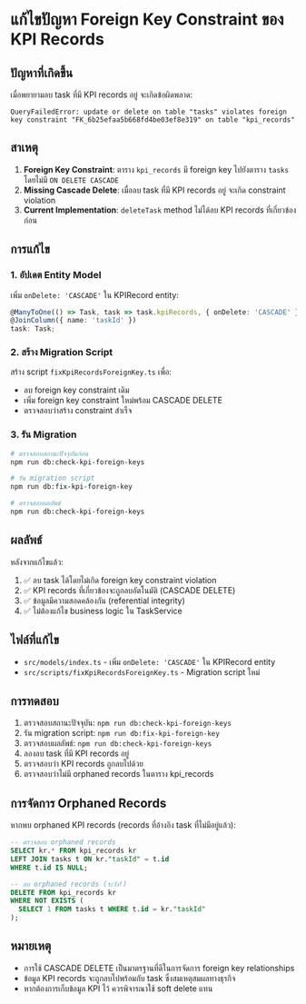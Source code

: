 # แก้ไขปัญหา Foreign Key Constraint ของ KPI Records

## ปัญหาที่เกิดขึ้น

เมื่อพยายามลบ task ที่มี KPI records อยู่ จะเกิดข้อผิดพลาด:

```
QueryFailedError: update or delete on table "tasks" violates foreign key constraint "FK_6b25efaa5b668fd4be03ef8e319" on table "kpi_records"
```

## สาเหตุ

1. **Foreign Key Constraint**: ตาราง `kpi_records` มี foreign key ไปยังตาราง `tasks` โดยไม่มี `ON DELETE CASCADE`
2. **Missing Cascade Delete**: เมื่อลบ task ที่มี KPI records อยู่ จะเกิด constraint violation
3. **Current Implementation**: `deleteTask` method ไม่ได้ลบ KPI records ที่เกี่ยวข้องก่อน

## การแก้ไข

### 1. อัปเดต Entity Model

เพิ่ม `onDelete: 'CASCADE'` ใน KPIRecord entity:

```typescript
@ManyToOne(() => Task, task => task.kpiRecords, { onDelete: 'CASCADE' })
@JoinColumn({ name: 'taskId' })
task: Task;
```

### 2. สร้าง Migration Script

สร้าง script `fixKpiRecordsForeignKey.ts` เพื่อ:

- ลบ foreign key constraint เดิม
- เพิ่ม foreign key constraint ใหม่พร้อม CASCADE DELETE
- ตรวจสอบว่าสร้าง constraint สำเร็จ

### 3. รัน Migration

```bash
# ตรวจสอบสถานะปัจจุบันก่อน
npm run db:check-kpi-foreign-keys

# รัน migration script
npm run db:fix-kpi-foreign-key

# ตรวจสอบผลลัพธ์
npm run db:check-kpi-foreign-keys
```

## ผลลัพธ์

หลังจากแก้ไขแล้ว:

1. ✅ ลบ task ได้โดยไม่เกิด foreign key constraint violation
2. ✅ KPI records ที่เกี่ยวข้องจะถูกลบอัตโนมัติ (CASCADE DELETE)
3. ✅ ข้อมูลมีความสอดคล้องกัน (referential integrity)
4. ✅ ไม่ต้องแก้ไข business logic ใน TaskService

## ไฟล์ที่แก้ไข

- `src/models/index.ts` - เพิ่ม `onDelete: 'CASCADE'` ใน KPIRecord entity
- `src/scripts/fixKpiRecordsForeignKey.ts` - Migration script ใหม่

## การทดสอบ

1. ตรวจสอบสถานะปัจจุบัน: `npm run db:check-kpi-foreign-keys`
2. รัน migration script: `npm run db:fix-kpi-foreign-key`
3. ตรวจสอบผลลัพธ์: `npm run db:check-kpi-foreign-keys`
4. ลองลบ task ที่มี KPI records อยู่
5. ตรวจสอบว่า KPI records ถูกลบไปด้วย
6. ตรวจสอบว่าไม่มี orphaned records ในตาราง kpi_records

## การจัดการ Orphaned Records

หากพบ orphaned KPI records (records ที่อ้างอิง task ที่ไม่มีอยู่แล้ว):

```sql
-- ตรวจสอบ orphaned records
SELECT kr.* FROM kpi_records kr
LEFT JOIN tasks t ON kr."taskId" = t.id
WHERE t.id IS NULL;

-- ลบ orphaned records (ระวัง!)
DELETE FROM kpi_records kr
WHERE NOT EXISTS (
  SELECT 1 FROM tasks t WHERE t.id = kr."taskId"
);
```

## หมายเหตุ

- การใช้ CASCADE DELETE เป็นมาตรฐานที่ดีในการจัดการ foreign key relationships
- ข้อมูล KPI records จะถูกลบไปพร้อมกับ task ซึ่งสมเหตุสมผลทางธุรกิจ
- หากต้องการเก็บข้อมูล KPI ไว้ ควรพิจารณาใช้ soft delete แทน
